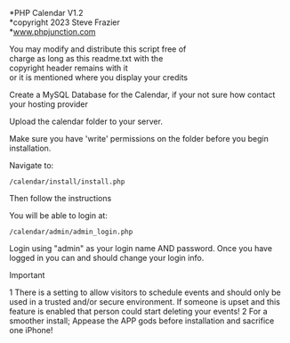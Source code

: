 *PHP Calendar V1.2                                 
*copyright 2023 Steve Frazier                      
*www.phpjunction.com                               
                                                   
You may modify and distribute this script free of  
charge as long as this readme.txt with the        
copyright header remains with it                  
or it is mentioned where you display your credits                      


Create a MySQL Database for the Calendar, if your not sure how contact your hosting provider

Upload the calendar folder to your server.

Make sure you have 'write' permissions on the folder before you begin installation.

Navigate to:

`/calendar/install/install.php`

Then follow the instructions

You will be able to login at:

`/calendar/admin/admin_login.php`

Login using "admin" as your login name AND password.
Once you have logged in you can and should change your login info.

> [!IMPORTANT]
> 1 There is a setting to allow visitors to schedule events and should only be used in a trusted and/or secure environment.
> If someone is upset and this feature is enabled that person could start deleting your events!
> 2 For a smoother install; Appease the APP gods before installation and sacrifice one iPhone!
